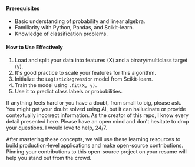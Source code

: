 #### Prerequisites
* Basic understanding of probability and linear algebra.
* Familiarity with Python, Pandas, and Scikit-learn.
* Knowledge of classification problems.

#### How to Use Effectively
1.  Load and split your data into features (X) and a binary/multiclass target (y).
2.  It's good practice to scale your features for this algorithm.
3.  Initialize the `LogisticRegression` model from Scikit-learn.
4.  Train the model using `.fit(X, y)`.
5.  Use it to predict class labels or probabilities.

If anything feels hard or you have a doubt, from small to big, please ask. You might get your doubt solved using AI, but it can hallucinate or provide contextually incorrect information. As the creator of this repo, I know every detail presented here. Please have an open mind and don't hesitate to drop your questions. I would love to help, 24/7.

After mastering these concepts, we will use these learning resources to build production-level applications and make open-source contributions. Pinning your contributions to this open-source project on your resume will help you stand out from the crowd.
